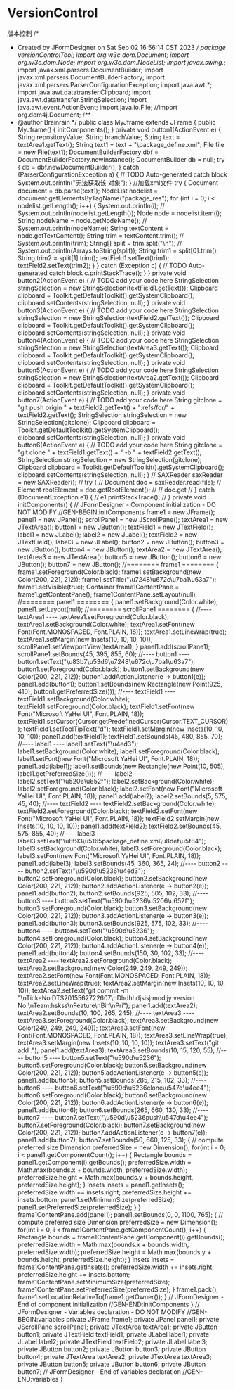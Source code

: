 # VersionControl
版本控制
/*
* Created by JFormDesigner on Sat Sep 02 16:56:14 CST 2023
*/
package versionControlTool;
import org.w3c.dom.Document;
import org.w3c.dom.Node;
import org.w3c.dom.NodeList;
import javax.swing.*;
import javax.xml.parsers.DocumentBuilder;
import javax.xml.parsers.DocumentBuilderFactory;
import javax.xml.parsers.ParserConfigurationException;
import java.awt.*;
import java.awt.datatransfer.Clipboard;
import java.awt.datatransfer.StringSelection;
import java.awt.event.ActionEvent;
import java.io.File;
//import org.dom4j.Document;
/**
* @author Brainrain
*/
public class MyJframe extends JFrame {
public MyJframe() {
initComponents();
}
private void button1(ActionEvent e) {
String repositoryValue;
String branchValue;
String text = textArea1.getText();
String text1 = text + "\\package_define.xml";
File file = new File(text1);
DocumentBuilderFactory dbf = DocumentBuilderFactory.newInstance();
DocumentBuilder db = null;
try {
db = dbf.newDocumentBuilder();
} catch (ParserConfigurationException a) {
// TODO Auto-generated catch block
System.out.println("无法获取该 对象");
}
//加载xml文件
try {
Document document = db.parse(text1);
NodeList nodelist = document.getElementsByTagName("package_res");
for (int i = 0; i < nodelist.getLength(); i++) {
System.out.println(i);
// System.out.println(nodelist.getLength());
Node node = nodelist.item(i);
String nodeName = node.getNodeName();
// System.out.println(nodeName);
String textContent = node.getTextContent();
String trim = textContent.trim();
// System.out.println(trim);
String[] split = trim.split("\n");
// System.out.println(Arrays.toString(split));
String trim1 = split[0].trim();
String trim2 = split[1].trim();
textField1.setText(trim1);
textField2.setText(trim2);
}
} catch (Exception c) {
// TODO Auto-generated catch block
c.printStackTrace();
}
}
private void button2(ActionEvent e) {
// TODO add your code here
StringSelection stringSelection = new StringSelection(textField1.getText());
Clipboard clipboard = Toolkit.getDefaultToolkit().getSystemClipboard();
clipboard.setContents(stringSelection, null);
}
private void button3(ActionEvent e) {
// TODO add your code here
StringSelection stringSelection = new StringSelection(textField2.getText());
Clipboard clipboard = Toolkit.getDefaultToolkit().getSystemClipboard();
clipboard.setContents(stringSelection, null);
}
private void button4(ActionEvent e) {
// TODO add your code here
StringSelection stringSelection = new StringSelection(textArea3.getText());
Clipboard clipboard = Toolkit.getDefaultToolkit().getSystemClipboard();
clipboard.setContents(stringSelection, null);
}
private void button5(ActionEvent e) {
// TODO add your code here
StringSelection stringSelection = new StringSelection(textArea2.getText());
Clipboard clipboard = Toolkit.getDefaultToolkit().getSystemClipboard();
clipboard.setContents(stringSelection, null);
}
private void button7(ActionEvent e) {
// TODO add your code here
String gitclone = "git push origin " + textField2.getText() + ":refs/for/" + textField2.getText();
StringSelection stringSelection = new StringSelection(gitclone);
Clipboard clipboard = Toolkit.getDefaultToolkit().getSystemClipboard();
clipboard.setContents(stringSelection, null);
}
private void button6(ActionEvent e) {
// TODO add your code here
String gitclone = "git clone " + textField1.getText() + " -b " + textField2.getText();
StringSelection stringSelection = new StringSelection(gitclone);
Clipboard clipboard = Toolkit.getDefaultToolkit().getSystemClipboard();
clipboard.setContents(stringSelection, null);
}
// SAXReader saxReader = new SAXReader();
// try {
// Document doc = saxReader.read(file);
// Element rootElement = doc.getRootElement();
//
// doc.get
// } catch (DocumentException e1) {
// e1.printStackTrace();
// }
private void initComponents() {
// JFormDesigner - Component initialization - DO NOT MODIFY //GEN-BEGIN:initComponents
frame1 = new JFrame();
panel1 = new JPanel();
scrollPane1 = new JScrollPane();
textArea1 = new JTextArea();
button1 = new JButton();
textField1 = new JTextField();
label1 = new JLabel();
label2 = new JLabel();
textField2 = new JTextField();
label3 = new JLabel();
button2 = new JButton();
button3 = new JButton();
button4 = new JButton();
textArea2 = new JTextArea();
textArea3 = new JTextArea();
button5 = new JButton();
button6 = new JButton();
button7 = new JButton();
//======== frame1 ========
{
frame1.setForeground(Color.black);
frame1.setBackground(new Color(200, 221, 212));
frame1.setTitle("\u7248\u672c\u7ba1\u63a7");
frame1.setVisible(true);
Container frame1ContentPane = frame1.getContentPane();
frame1ContentPane.setLayout(null);
//======== panel1 ========
{
panel1.setBackground(Color.white);
panel1.setLayout(null);
//======== scrollPane1 ========
{
//---- textArea1 ----
textArea1.setForeground(Color.black);
textArea1.setBackground(Color.white);
textArea1.setFont(new Font(Font.MONOSPACED, Font.PLAIN, 18));
textArea1.setLineWrap(true);
textArea1.setMargin(new Insets(10, 10, 10, 10));
scrollPane1.setViewportView(textArea1);
}
panel1.add(scrollPane1);
scrollPane1.setBounds(45, 395, 855, 60);
//---- button1 ----
button1.setText("\u83b7\u53d6\u7248\u672c\u7ba1\u63a7");
button1.setForeground(Color.black);
button1.setBackground(new Color(200, 221, 212));
button1.addActionListener(e -> button1(e));
panel1.add(button1);
button1.setBounds(new Rectangle(new Point(925, 410), button1.getPreferredSize()));
//---- textField1 ----
textField1.setBackground(Color.white);
textField1.setForeground(Color.black);
textField1.setFont(new Font("Microsoft YaHei UI", Font.PLAIN, 18));
textField1.setCursor(Cursor.getPredefinedCursor(Cursor.TEXT_CURSOR));
textField1.setToolTipText("d");
textField1.setMargin(new Insets(10, 10, 10, 10));
panel1.add(textField1);
textField1.setBounds(45, 480, 855, 70);
//---- label1 ----
label1.setText("\u4ed3");
label1.setBackground(Color.white);
label1.setForeground(Color.black);
label1.setFont(new Font("Microsoft YaHei UI", Font.PLAIN, 18));
panel1.add(label1);
label1.setBounds(new Rectangle(new Point(10, 505), label1.getPreferredSize()));
//---- label2 ----
label2.setText("\u5206\u652f");
label2.setBackground(Color.white);
label2.setForeground(Color.black);
label2.setFont(new Font("Microsoft YaHei UI", Font.PLAIN, 18));
panel1.add(label2);
label2.setBounds(5, 575, 45, 40);
//---- textField2 ----
textField2.setBackground(Color.white);
textField2.setForeground(Color.black);
textField2.setFont(new Font("Microsoft YaHei UI", Font.PLAIN, 18));
textField2.setMargin(new Insets(10, 10, 10, 10));
panel1.add(textField2);
textField2.setBounds(45, 575, 855, 40);
//---- label3 ----
label3.setText("\u8f93\u5165package_define.xml\u8def\u5f84");
label3.setBackground(Color.white);
label3.setForeground(Color.black);
label3.setFont(new Font("Microsoft YaHei UI", Font.PLAIN, 18));
panel1.add(label3);
label3.setBounds(45, 360, 365, 24);
//---- button2 ----
button2.setText("\u590d\u5236\u4ed3");
button2.setForeground(Color.black);
button2.setBackground(new Color(200, 221, 212));
button2.addActionListener(e -> button2(e));
panel1.add(button2);
button2.setBounds(925, 505, 102, 33);
//---- button3 ----
button3.setText("\u590d\u5236\u5206\u652f");
button3.setForeground(Color.black);
button3.setBackground(new Color(200, 221, 212));
button3.addActionListener(e -> button3(e));
panel1.add(button3);
button3.setBounds(925, 575, 102, 33);
//---- button4 ----
button4.setText("\u590d\u5236");
button4.setForeground(Color.black);
button4.setBackground(new Color(200, 221, 212));
button4.addActionListener(e -> button4(e));
panel1.add(button4);
button4.setBounds(150, 30, 102, 33);
//---- textArea2 ----
textArea2.setForeground(Color.black);
textArea2.setBackground(new Color(249, 249, 249, 249));
textArea2.setFont(new Font(Font.MONOSPACED, Font.PLAIN, 18));
textArea2.setLineWrap(true);
textArea2.setMargin(new Insets(10, 10, 10, 10));
textArea2.setText("git commit -m \"\nTickeNo:DTS2015562722607\nDhdhhdjsisj:modijy version No.\nTeam:hskss\nFeature\nBin\nPri");
panel1.add(textArea2);
textArea2.setBounds(10, 100, 265, 245);
//---- textArea3 ----
textArea3.setForeground(Color.black);
textArea3.setBackground(new Color(249, 249, 249, 249));
textArea3.setFont(new Font(Font.MONOSPACED, Font.PLAIN, 18));
textArea3.setLineWrap(true);
textArea3.setMargin(new Insets(10, 10, 10, 10));
textArea3.setText("git add .");
panel1.add(textArea3);
textArea3.setBounds(10, 15, 120, 55);
//---- button5 ----
button5.setText("\u590d\u5236");
button5.setForeground(Color.black);
button5.setBackground(new Color(200, 221, 212));
button5.addActionListener(e -> button5(e));
panel1.add(button5);
button5.setBounds(285, 215, 102, 33);
//---- button6 ----
button6.setText("\u590d\u5236clone\u547d\u4ee4");
button6.setForeground(Color.black);
button6.setBackground(new Color(200, 221, 212));
button6.addActionListener(e -> button6(e));
panel1.add(button6);
button6.setBounds(265, 660, 130, 33);
//---- button7 ----
button7.setText("\u590d\u5236push\u547d\u4ee4");
button7.setForeground(Color.black);
button7.setBackground(new Color(200, 221, 212));
button7.addActionListener(e -> button7(e));
panel1.add(button7);
button7.setBounds(50, 660, 125, 33);
{
// compute preferred size
Dimension preferredSize = new Dimension();
for(int i = 0; i < panel1.getComponentCount(); i++) {
Rectangle bounds = panel1.getComponent(i).getBounds();
preferredSize.width = Math.max(bounds.x + bounds.width, preferredSize.width);
preferredSize.height = Math.max(bounds.y + bounds.height, preferredSize.height);
}
Insets insets = panel1.getInsets();
preferredSize.width += insets.right;
preferredSize.height += insets.bottom;
panel1.setMinimumSize(preferredSize);
panel1.setPreferredSize(preferredSize);
}
}
frame1ContentPane.add(panel1);
panel1.setBounds(0, 0, 1100, 765);
{
// compute preferred size
Dimension preferredSize = new Dimension();
for(int i = 0; i < frame1ContentPane.getComponentCount(); i++) {
Rectangle bounds = frame1ContentPane.getComponent(i).getBounds();
preferredSize.width = Math.max(bounds.x + bounds.width, preferredSize.width);
preferredSize.height = Math.max(bounds.y + bounds.height, preferredSize.height);
}
Insets insets = frame1ContentPane.getInsets();
preferredSize.width += insets.right;
preferredSize.height += insets.bottom;
frame1ContentPane.setMinimumSize(preferredSize);
frame1ContentPane.setPreferredSize(preferredSize);
}
frame1.pack();
frame1.setLocationRelativeTo(frame1.getOwner());
}
// JFormDesigner - End of component initialization //GEN-END:initComponents
}
// JFormDesigner - Variables declaration - DO NOT MODIFY //GEN-BEGIN:variables
private JFrame frame1;
private JPanel panel1;
private JScrollPane scrollPane1;
private JTextArea textArea1;
private JButton button1;
private JTextField textField1;
private JLabel label1;
private JLabel label2;
private JTextField textField2;
private JLabel label3;
private JButton button2;
private JButton button3;
private JButton button4;
private JTextArea textArea2;
private JTextArea textArea3;
private JButton button5;
private JButton button6;
private JButton button7;
// JFormDesigner - End of variables declaration //GEN-END:variables
}
